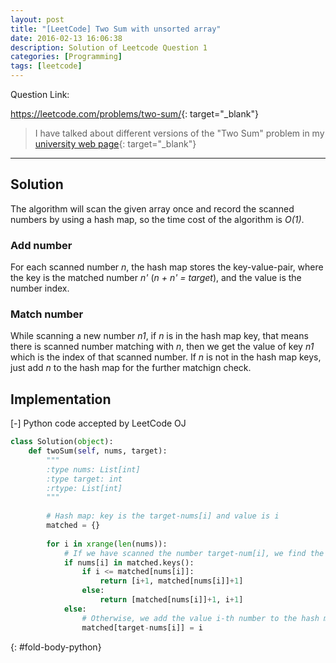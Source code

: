 ```yaml
---
layout: post
title: "[LeetCode] Two Sum with unsorted array"
date: 2016-02-13 16:06:38
description: Solution of Leetcode Question 1
categories: [Programming]
tags: [leetcode]
---
```


Question Link:

<https://leetcode.com/problems/two-sum/>{: target="_blank"}


> I have talked about different versions of the "Two Sum" problem in my 
> [university web page](http://www.cs.uml.edu/~jlu1/doc/codes/findSum.html){: target="_blank"}

---

## Solution

The algorithm will scan the given array once and record the scanned numbers by using a hash map,
so the time cost of the algorithm is *O(1)*.

### Add number

For each scanned number *n*, the hash map stores the key-value-pair,
where the key is the matched number *n'* (*n + n' = target*), and the value is the number index.

### Match number

While scanning a new number *n1*, if *n* is in the hash map key,
that means there is scanned number matching with *n*, 
then we get the value of key *n1* which is the index of that scanned number.
If *n* is not in the hash map keys, just add *n* to the hash map for the further matchign check.


## Implementation

<div class="code-title">
<span class="code-fold" id="fold-btn-python" onclick="$use('fold-body-python', 'fold-btn-python')">[-]</span>
Python code accepted by LeetCode OJ
</div>

~~~ python
class Solution(object):
    def twoSum(self, nums, target):
        """
        :type nums: List[int]
        :type target: int
        :rtype: List[int]
        """
        
        # Hash map: key is the target-nums[i] and value is i
        matched = {}
        
        for i in xrange(len(nums)):
            # If we have scanned the number target-num[i], we find the pair
            if nums[i] in matched.keys():
                if i <= matched[nums[i]]:
                    return [i+1, matched[nums[i]]+1]
                else:
                    return [matched[nums[i]]+1, i+1]
            else:
                # Otherwise, we add the value i-th number to the hash map
                matched[target-nums[i]] = i
~~~
{: #fold-body-python}


